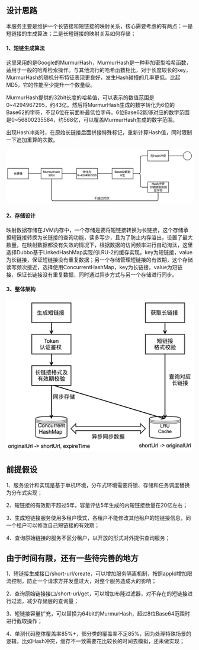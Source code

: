 ## 设计思路

​		本服务主要是维护一个长链接和短链接的映射关系，核心需要考虑的有两点：一是短链接的生成算法；二是长短链接的映射关系如何存储；

#### 1、短链生成算法

​		这里采用的是Google的MurmurHash，MurmurHash是一种非加密型哈希函数，适用于一般的哈希检索操作。与其他流行的哈希函数相比，对于长度较长的key，MurmurHash的随机分布特征表现更良好，发生Hash碰撞的几率更低。比起MD5，它的性能至少提升一个数量级。

​		MurmurHash提供的32bit长度的哈希值，可以表示的数值范围是0~4294967295，约43亿。然后将MurmurHash生成的数字转化为6位的Base62的字符，不足6位在前面补最低位字母。6位Base62能够对应的数字范围是0~56800235584，约568亿，可以覆盖MurmurHash生成的数字范围。

​		出现Hash冲突时，在原始长链接后面拼接特殊标记，重新计算Hash值，同时限制一下追加重算的次数。

![短链接生成算法](./短链接生成算法.png)

#### 2、存储设计

​		映射数据存储在JVM内存中，一个存储是要将短链接转换为长链接，这个存储承担短链接转换为长链接的查询功能，读多写少，且为了防止内存溢出，设置了最大数量，在映射数据都没有失效的情况下，根据数据的访问频率进行自动淘汰，这里选择Dubbo基于LinkedHashMap实现的LRU-2的缓存实现，key为短链接，value为长链接，保证短链接没有重复数据；另一个存储管理短链接的有效期，这个存储读写频次接近，选择使用ConcurrentHashMap，key为长链接，value为短链接，保证长链接没有重复数据，同时通过异步方式与另一个存储进行同步。

#### 3、整体架构

![整体架构](./整体架构.png)

## 前提假设
1、服务设计和实现是基于单机环境，分布式环境需要将锁、存储和任务调度替换为分布式实现；

2、短链接的有效期不超过5年，容量评估5年生成的内短链接数量在20亿左右；

3、生成短链接服务使用多租户模式，各租户不能修改其他租户的短链接信息，同一个租户可以修改自己短链接的有效期；

4、查询原始链接的服务不区分租户，以开放的形式对外提供查询服务；



## 由于时间有限，还有一些待完善的地方

1、短链接生成接口/short-url/create，可以增加服务隔离机制，按照appId增加限流控制，防止一个请求方并发量过大，对整个服务造成大的影响；

2、查询原始链接接口/short-url/get，可以增加布隆过滤器，对不存在的短链接进行过滤，减少存储层的查询量；

3、短链接容量扩充，可以替换为64bit的MurmurHash，超过8位Base64范围时进行截取操作；

4、单测代码整体覆盖率85%+，部分类的覆盖率不足85%，因为处理特殊场景的逻辑，比如Hash冲突，缓存不一致需要花比较长的时间去模拟，还未做实现；
